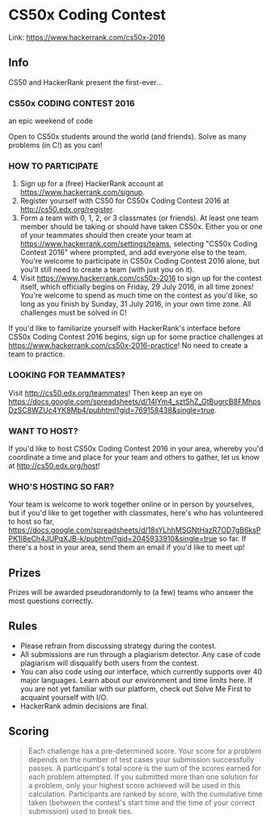 # CS50x Coding Contest 
Link: https://www.hackerrank.com/cs50x-2016 

## Info 

CS50 and HackerRank present the first-ever...

### CS50x CODING CONTEST 2016
an epic weekend of code

Open to CS50x students around the world (and friends). Solve as many problems (in C!) as you can!

### HOW TO PARTICIPATE

  1. Sign up for a (free) HackerRank account at https://www.hackerrank.com/signup.
  2. Register yourself with CS50 for CS50x Coding Contest 2016 at http://cs50.edx.org/register.
  3. Form a team with 0, 1, 2, or 3 classmates (or friends). At least one team member should be taking or should have taken CS50x. Either you or one of your teammates should then create your team at https://www.hackerrank.com/settings/teams, selecting "CS50x Coding Contest 2016" where prompted, and add everyone else to the team. You're welcome to participate in CS50x Coding Contest 2016 alone, but you'll still need to create a team (with just you on it).
  4. Visit https://www.hackerrank.com/cs50x-2016 to sign up for the contest itself, which officially begins on Friday, 29 July 2016, in all time zones! You're welcome to spend as much time on the contest as you'd like, so long as you finish by Sunday, 31 July 2016, in your own time zone. All challenges must be solved in C!

If you'd like to familiarize yourself with HackerRank's interface before CS50x Coding Contest 2016 begins, sign up for some practice challenges at https://www.hackerrank.com/cs50x-2016-practice! No need to create a team to practice.

### LOOKING FOR TEAMMATES?

Visit http://cs50.edx.org/teammates! Then keep an eye on https://docs.google.com/spreadsheets/d/14lYm4_sztShZ_GtBugrcB8FMhpsDzSC8WZUc4YK8Mb4/pubhtml?gid=769158438&single=true.

### WANT TO HOST?

If you'd like to host CS50x Coding Contest 2016 in your area, whereby you'd coordinate a time and place for your team and others to gather, let us know at http://cs50.edx.org/host!

### WHO'S HOSTING SO FAR?

Your team is welcome to work together online or in person by yourselves, but if you'd like to get together with classmates, here's who has volunteered to host so far, https://docs.google.com/spreadsheets/d/18sYLhhMSGNtHazR7OD7gB6ksPPK1I8eCh4JUPqXJB-k/pubhtml?gid=2045933910&single=true so far. If there's a host in your area, send them an email if you'd like to meet up!

 ## Prizes 

Prizes will be awarded pseudorandomly to (a few) teams who answer the most questions correctly.
## Rules

* Please refrain from discussing strategy during the contest.
* All submissions are run through a plagiarism detector. Any case of code plagiarism will disqualify both users from the contest.
* You can also code using our interface, which currently supports over 40 major languages. Learn about our environment and time limits here. If you are not yet familiar with our platform, check out Solve Me First to acquaint yourself with I/O.
* HackerRank admin decisions are final.

 ## Scoring 

>   Each challenge has a pre-determined score.
    Your score for a problem depends on the number of test cases your submission successfully passes.
    A participant's total score is the sum of the scores earned for each problem attempted. If you submitted more than one solution for a problem, only your highest score achieved will be used in this calculation.
    Participants are ranked by score, with the cumulative time taken (between the contest's start time and the time of your correct submission) used to break ties.


